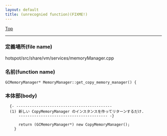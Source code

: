 ```yaml
---
layout: default
title: (unrecognied function)(FIXME!)
---
```

[Top](../index.html)

--- 
### 定義場所(file name)
hotspot/src/share/vm/services/memoryManager.cpp

### 名前(function name)
```
GCMemoryManager* MemoryManager::get_copy_memory_manager() {
```

### 本体部(body)
```
  {- -------------------------------------------
  (1) 新しい CopyMemoryManager のインスタンスを作ってリターンするだけ.
      ---------------------------------------- -}

	  return (GCMemoryManager*) new CopyMemoryManager();
	}
	
```



